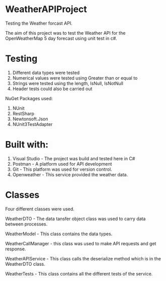 # WeatherAPIProject

Testing the Weather forcast API.

The aim of this project was to test the Weather API for the OpenWeatherMap 5 day forecast using unit test in c#.

# Testing 
1. Different data types were tested
2. Numerical values were tested using Greater than or equal to
3. Strings were tested using the length, IsNull, IsNotNull
4. Header tests could also be carried out 

NuGet Packages used:
1. NUnit
2. RestSharp
3. Newtonsoft.Json
4. NUnit3TestAdapter

# Built with:
1. Visual Studio - The project was build and tested here in C#
2. Postman - A platform used for API development
3. Git - This platform was used for version control.
4. Openweather - This service provided the weather data.

# Classes

Four different classes were used.

WeatherDTO - The data tansfer object class was used to carry data between processes.

WeatherModel - This class contains the data types.

WeatherCallManager - this class was used to make API requests and get response.

WeatherAPIService - This class calls the deserialize method which is in the WeatherDTO class.

WeatherTests - This class contains all the different tests of the service.
